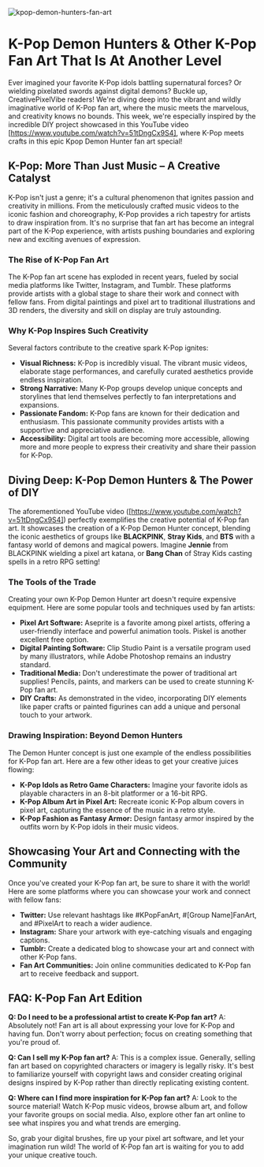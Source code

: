 ![kpop-demon-hunters-fan-art](https://images.pexels.com/photos/1143511/pexels-photo-1143511.jpeg?auto=compress&cs=tinysrgb&fit=crop&h=627&w=1200)

# K-Pop Demon Hunters & Other K-Pop Fan Art That Is At Another Level

Ever imagined your favorite K-Pop idols battling supernatural forces? Or wielding pixelated swords against digital demons? Buckle up, CreativePixelVibe readers! We're diving deep into the vibrant and wildly imaginative world of K-Pop fan art, where the music meets the marvelous, and creativity knows no bounds. This week, we're especially inspired by the incredible DIY project showcased in this YouTube video [https://www.youtube.com/watch?v=51tDngCx9S4], where K-Pop meets crafts in this epic Kpop Demon Hunter fan art special!

## K-Pop: More Than Just Music – A Creative Catalyst

K-Pop isn't just a genre; it's a cultural phenomenon that ignites passion and creativity in millions. From the meticulously crafted music videos to the iconic fashion and choreography, K-Pop provides a rich tapestry for artists to draw inspiration from. It's no surprise that fan art has become an integral part of the K-Pop experience, with artists pushing boundaries and exploring new and exciting avenues of expression.

### The Rise of K-Pop Fan Art

The K-Pop fan art scene has exploded in recent years, fueled by social media platforms like Twitter, Instagram, and Tumblr. These platforms provide artists with a global stage to share their work and connect with fellow fans. From digital paintings and pixel art to traditional illustrations and 3D renders, the diversity and skill on display are truly astounding.

### Why K-Pop Inspires Such Creativity

Several factors contribute to the creative spark K-Pop ignites:

*   **Visual Richness:** K-Pop is incredibly visual. The vibrant music videos, elaborate stage performances, and carefully curated aesthetics provide endless inspiration.
*   **Strong Narrative:** Many K-Pop groups develop unique concepts and storylines that lend themselves perfectly to fan interpretations and expansions.
*   **Passionate Fandom:** K-Pop fans are known for their dedication and enthusiasm. This passionate community provides artists with a supportive and appreciative audience.
*   **Accessibility:** Digital art tools are becoming more accessible, allowing more and more people to express their creativity and share their passion for K-Pop.

## Diving Deep: K-Pop Demon Hunters & The Power of DIY

The aforementioned YouTube video ([https://www.youtube.com/watch?v=51tDngCx9S4]) perfectly exemplifies the creative potential of K-Pop fan art. It showcases the creation of a K-Pop Demon Hunter concept, blending the iconic aesthetics of groups like **BLACKPINK**, **Stray Kids**, and **BTS** with a fantasy world of demons and magical powers. Imagine **Jennie** from BLACKPINK wielding a pixel art katana, or **Bang Chan** of Stray Kids casting spells in a retro RPG setting!

### The Tools of the Trade

Creating your own K-Pop Demon Hunter art doesn't require expensive equipment. Here are some popular tools and techniques used by fan artists:

*   **Pixel Art Software:** Aseprite is a favorite among pixel artists, offering a user-friendly interface and powerful animation tools. Piskel is another excellent free option.
*   **Digital Painting Software:** Clip Studio Paint is a versatile program used by many illustrators, while Adobe Photoshop remains an industry standard.
*   **Traditional Media:** Don't underestimate the power of traditional art supplies! Pencils, paints, and markers can be used to create stunning K-Pop fan art.
*   **DIY Crafts:** As demonstrated in the video, incorporating DIY elements like paper crafts or painted figurines can add a unique and personal touch to your artwork.

### Drawing Inspiration: Beyond Demon Hunters

The Demon Hunter concept is just one example of the endless possibilities for K-Pop fan art. Here are a few other ideas to get your creative juices flowing:

*   **K-Pop Idols as Retro Game Characters:** Imagine your favorite idols as playable characters in an 8-bit platformer or a 16-bit RPG.
*   **K-Pop Album Art in Pixel Art:** Recreate iconic K-Pop album covers in pixel art, capturing the essence of the music in a retro style.
*   **K-Pop Fashion as Fantasy Armor:** Design fantasy armor inspired by the outfits worn by K-Pop idols in their music videos.

## Showcasing Your Art and Connecting with the Community

Once you've created your K-Pop fan art, be sure to share it with the world! Here are some platforms where you can showcase your work and connect with fellow fans:

*   **Twitter:** Use relevant hashtags like #KPopFanArt, #[Group Name]FanArt, and #PixelArt to reach a wider audience.
*   **Instagram:** Share your artwork with eye-catching visuals and engaging captions.
*   **Tumblr:** Create a dedicated blog to showcase your art and connect with other K-Pop fans.
*   **Fan Art Communities:** Join online communities dedicated to K-Pop fan art to receive feedback and support.

## FAQ: K-Pop Fan Art Edition

**Q: Do I need to be a professional artist to create K-Pop fan art?**
A: Absolutely not! Fan art is all about expressing your love for K-Pop and having fun. Don't worry about perfection; focus on creating something that you're proud of.

**Q: Can I sell my K-Pop fan art?**
A: This is a complex issue. Generally, selling fan art based on copyrighted characters or imagery is legally risky. It's best to familiarize yourself with copyright laws and consider creating original designs inspired by K-Pop rather than directly replicating existing content.

**Q: Where can I find more inspiration for K-Pop fan art?**
A: Look to the source material! Watch K-Pop music videos, browse album art, and follow your favorite groups on social media. Also, explore other fan art online to see what inspires you and what trends are emerging.

So, grab your digital brushes, fire up your pixel art software, and let your imagination run wild! The world of K-Pop fan art is waiting for you to add your unique creative touch.
